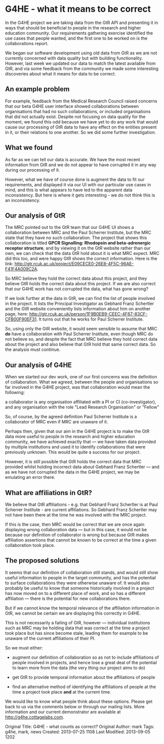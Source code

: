 <div class="row-fluid">
<div class="span12">
<div class="hero-unit">
<h1>G4HE - what it means to be correct</h1>
</div>
</div>
</div>

In the G4HE project we are taking data from the GtR API and presenting it in ways that should be beneficial to people in the research and higher education community. Our requirements gathering exercise identified the use cases that people wanted, and the first one to be worked on is the 
collaborations report.

We began our software development using old data from GtR as we are not currently concerned with data quality but with building functionality. However, last week we updated our data to match the latest available from GtR, and via some feedback from the community we made some interesting discoveries about what it means for data to be correct.

<h2>An example problem</h2>

For example, feedback from the Medical Research Council raised concerns that our beta G4HE user interface showed collaborations between organisations that had no such collaborations, or included organisations that did not actually 
exist. Despite not focusing on data quality for the moment, we found this odd because we have yet to do any work that would cause our processing of GtR data to have any effect on the entities present in it, or their relations to one another. So we did some further investigation.


<h2>What we found</h2>

As far as we can tell our data is accurate. We have the most 
recent information from GtR and we do not appear to have corrupted it in any 
way during our processing of it.

However, what we have of course done is augment the data to fit our requirements, and displayed it via our UI with our particular use cases in mind, and this is what appears to have led to the apparent data inconsistency. But here is where 
it gets interesting - we do not think this is an inconsistency.


<h2>Our analysis of GtR</h2>

The MRC pointed out to the GtR team that our G4HE UI shows a collaboration 
between MRC and the Paul Scherrer Institute, but the MRC state that they have no 
such collaboration. The project that shows this collaboration is titled <strong>GPCR Signalling: Rhodopsin and beta-adrenergic receptor structure</strong>, and by viewing it on the GtR website rather than our own, we can check that the data GtR hold about it is what MRC expect. MRC did this too, and were happy GtR shows the correct information. Here is the link: <a href="http://gtr.rcuk.ac.uk/project/E09CECE0-26E8-4F5C-96AE-F41F4A009C2A">http://gtr.rcuk.ac.uk/project/E09CECE0-26E8-4F5C-96AE-F41F4A009C2A</a>.

So MRC believe they hold the correct data about this project, and they believe GtR holds the correct data about this project. If we are also correct that our G4HE work has not corrupted the data, what has gone wrong?

If we look further at the data in GtR, we can find the list of people involved in the project. It lists the Principal Investigator as Gebhard Franz Schertler and the GtR website conveniently lists information about him on another page, here: <a href="http://gtr.rcuk.ac.uk/person/1F9B0EB9-CEEC-4F67-83CF-CFB00F90EF31">http://gtr.rcuk.ac.uk/person/1F9B0EB9-CEEC-4F67-83CF-CFB00F90EF31</a>. It turns out that he works for Paul Scherrer Institute.

So, using only the GtR website, it would seem sensible to assume that MRC <strong>do</strong> have a collaboration with Paul Scherrer Institute, even though MRC do not believe so, and despite the fact that MRC believe they hold correct data about the project and also believe that GtR hold that same correct data. So the analysis must continue.


<h2>Our analysis of G4HE</h2>

When we started our dev work, one of our first concerns was the definition of collaboration. What we agreed, between the people and organisations so far involved in the G4HE project, was that collaboration would mean the following:

<div class="well">
a collaborator is any organisation affiliated with a PI or CI (co-investigator), and any organisation with the role "Lead Research Organisation" or "Fellow"
</div>

So, of course, by the agreed definition Paul Scherrer Institute is a collaborator of MRC even if MRC are unaware of it.

Perhaps then, given that our aim in the G4HE project is to make the GtR data more useful to people in the research and higher education community, we have achieved exactly that &mdash; we have taken data provided by multiple institutions and used it to identify collaborations that were previously unknown. This would be quite a success for our project.

However, it is still possible that GtR holds the correct data that MRC provided whilst holding incorrect data about Gebhard Franz Schertler &mdash; and as we have not corrupted the data in the G4HE project, we may be emulating an error there.


<h2>What are affiliations in GtR?</h2>

We believe that GtR affiliations - e.g. that Gebhard Franz Schertler is at Paul Scherrer Institute - are current affiliations. So Gebhard Franz Schertler may not have been there at the time he was involved with the MRC project.

If this is the case, then MRC would be correct that we are once again displaying wrong collaboration data &mdash; but in this case, it would not be because our definition of collaborator is wrong but because GtR makes affiliation assertions that cannot be known to be correct at the time a given collaboration took place.


<h2>The proposed solutions</h2>

It seems that our definition of collaboration still stands, and would still show useful information to people in the target community, and has the potential to surface collaborations they were otherwise unaware of. It would also probably be useful to know that someone historically involved in a project has now moved on to a different place of work, and so has a different affiliation &mdash; there is the potential for new collaborations there.

But if we cannot know the temporal relevance of the affiliation information in GtR, we cannot be certain we are displaying this correctly in G4HE.

This is not necessarily a failing of GtR, however &mdash; individual institutions such as MRC may be holding data that was correct at the time a project took place but has since become stale, leading them for example to be unaware of the current affiliations of their PI.

So we must either:

* augment our definition of collaboration so as not to include affiliations of people involved in projects, and hence lose a great deal of the potential to learn more from the data (the very thing our project aims to do)

* get GtR to provide temporal information about the affiliations of people

* find an alternative method of identifying the affiliations of people at the time a project took place <strong>and</strong> at the current time.


We would like to know what people think about these options. Please get back to us via the comments below or through our mailing lists. More information and our current demonstrator are available at <a href="http://g4he.cottagelabs.com">http://g4he.cottagelabs.com</a>.



Original Title: G4HE - what counts as correct?
Original Author: mark
Tags: g4he, mark, news
Created: 2013-07-25 1108
Last Modified: 2013-09-05 1202

